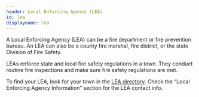 ```yaml
---
header: Local Enforcing Agency (LEA)
id: lea
displayname: lea
---
```


A Local Enforcing Agency (LEA) can be a fire department or fire prevention bureau. An LEA can also be a county fire marshal, fire district, or the state Division of Fire Safety.

LEAs enforce state and local fire safety regulations in a town. They conduct routine fire inspections and make sure fire safety regulations are met.

To find your LEA, look for your town in the [LEA directory](https://www.nj.gov/dca/divisions/dfs/pdf/fire_code_enforcement_director.pdf). Check the “Local Enforcing Agency Information” section for the LEA contact info.
